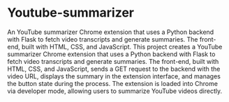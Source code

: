 # Youtube-summarizer
 An YouTube summarizer Chrome extension that uses a Python backend with Flask to fetch video transcripts and generate summaries. The front-end, built with HTML, CSS, and JavaScript.
This project creates a YouTube summarizer Chrome extension that uses a Python backend with Flask to fetch video transcripts and generate summaries. The front-end, built with HTML, CSS, and JavaScript, sends a GET request to the backend with the video URL, displays the summary in the extension interface, and manages the button state during the process. The extension is loaded into Chrome via developer mode, allowing users to summarize YouTube videos directly.
